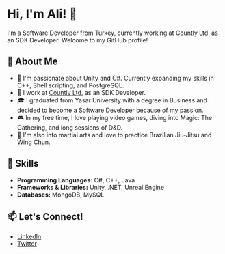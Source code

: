 # Hi, I'm Ali! 👋

I'm a Software Developer from Turkey, currently working at Countly Ltd. as an SDK Developer. Welcome to my GitHub profile!

## 🚀 About Me

- 🌱 I'm passionate about Unity and C#. Currently expanding my skills in C++, Shell scripting, and PostgreSQL.
- 💼 I work at [Countly Ltd.](https://count.ly/) as an SDK Developer.
- 🎓 I graduated from Yasar University with a degree in Business and decided to become a Software Developer because of my passion.
- 🎮 In my free time, I love playing video games, diving into Magic: The Gathering, and long sessions of D&D.
- 🥋 I'm also into martial arts and love to practice Brazilian Jiu-Jitsu and Wing Chun.

## 🔧 Skills

- **Programming Languages:** C#, C++, Java
- **Frameworks & Libraries:** Unity, .NET, Unreal Engine
- **Databases:** MongoDB, MySQL

## 📫 Let's Connect!

- [LinkedIn](https://www.linkedin.com/in/alirizakat/)
- [Twitter](https://twitter.com/CodeChokeWizard)
